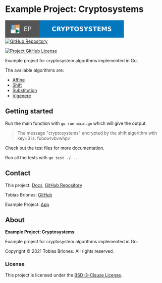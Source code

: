 # Example Project: Cryptosystems

[![EP](https://raw.githubusercontent.com/tobiasbriones/images/main/example-projects/ep-cryptosystems/badge.svg)](https://tobiasbriones.github.io/example-project/ep/cryptosystems)
&nbsp;
[![GitHub Repository](https://raw.githubusercontent.com/tobiasbriones/general-images/main/example-projects/badges/ep-gh-repo-badge.svg)](https://github.com/tobiasbriones/ep-cryptosystems)

[![Project GitHub License](https://img.shields.io/github/license/tobiasbriones/ep-cryptosystems.svg?style=flat-square)](https://github.com/tobiasbriones/ep-cryptosystems/blob/main/LICENSE)

Example project for cryptosystem algorithms implemented in Go.

The available algorithms are:

- [Affine](algorithm/affine)
- [Shift](algorithm/shift)
- [Substitution](algorithm/substitution)
- [Vigenere](algorithm/vigenere)

## Getting started

Run the main function with `go run main.go` which will give the output:

> The message "cryptosystems" encrypted by the shift algorithm with key=3 is: fubswrvbvwhpv

Check out the test files for more documentation.

Run all the tests with `go test ./...`.

## Contact

This project: [Docs](https://tobiasbriones.github.io/ep-cryptosystems),
[GitHub Repository](https://github.com/tobiasbriones/ep-cryptosystems)

Tobias Briones: [GitHub](https://github.com/tobiasbriones)

Example Project: [App](https://tobiasbriones.github.io/example-project)

## About

**Example Project: Cryptosystems**

Example project for cryptosystem algorithms implemented in Go.

Copyright © 2021 Tobias Briones. All rights reserved.

### License

This project is licensed under the [BSD-3-Clause License](./LICENSE).
